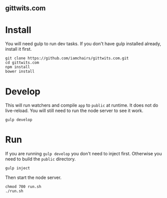 gittwits.com
---------------

# Install

You will need gulp to run dev tasks. If you don't have gulp installed already, install it first.

```
git clone https://github.com/iamchairs/gittwits.com.git
cd gittwits.com
npm install
bower install
```

# Develop

This will run watchers and compile `app` to `public` at runtime. It does not do live-reload. You will still need to run the node server to see it work.

```
gulp develop
```

# Run

If you are running `gulp develop` you don't need to inject first. Otherwise you need to build the `public` directory.

```
gulp inject
```

Then start the node server.

```
chmod 700 run.sh
./run.sh
```